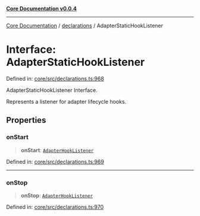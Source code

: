 [**Core Documentation v0.0.4**](../../README.md)

***

[Core Documentation](../../modules.md) / [declarations](../README.md) / AdapterStaticHookListener

# Interface: AdapterStaticHookListener

Defined in: [core/src/declarations.ts:968](https://github.com/stonemjs/core/blob/8c14a336c794eb98d8513b950cb1c2786962eaaf/src/declarations.ts#L968)

AdapterStaticHookListener Interface.

Represents a listener for adapter lifecycle hooks.

## Properties

### onStart

> **onStart**: [`AdapterHookListener`](../type-aliases/AdapterHookListener.md)

Defined in: [core/src/declarations.ts:969](https://github.com/stonemjs/core/blob/8c14a336c794eb98d8513b950cb1c2786962eaaf/src/declarations.ts#L969)

***

### onStop

> **onStop**: [`AdapterHookListener`](../type-aliases/AdapterHookListener.md)

Defined in: [core/src/declarations.ts:970](https://github.com/stonemjs/core/blob/8c14a336c794eb98d8513b950cb1c2786962eaaf/src/declarations.ts#L970)
